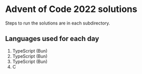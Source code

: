 # Advent of Code 2022 solutions

Steps to run the solutions are in each subdirectory.

## Languages used for each day
1. TypeScript (Bun)
2. TypeScript (Bun)
3. TypeScript (Bun)
4. C
